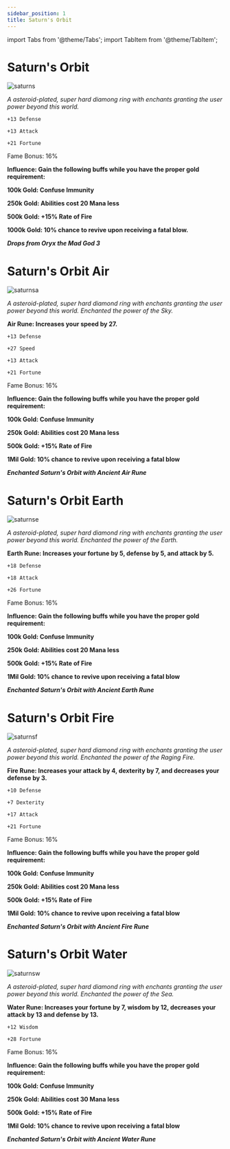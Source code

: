 ```yaml
---
sidebar_position: 1
title: Saturn's Orbit
---
```


import Tabs from '@theme/Tabs';
import TabItem from '@theme/TabItem';

<Tabs>
  <TabItem value="Saturn's Orbit" label="Saturn's Orbit" default>

# Saturn's Orbit

![saturns](https://vwiki.valorserver.com/api/item/picture/saturn's%20orbit)

<i>A asteroid-plated, super hard diamong ring with enchants granting the user power beyond this world.</i>

    +13 Defense

    +13 Attack

    +21 Fortune

Fame Bonus: 16%

**Influence: Gain the following buffs while you have the proper gold requirement:**

**100k Gold: Confuse Immunity**

**250k Gold: Abilities cost 20 Mana less**

**500k Gold: +15% Rate of Fire**

**1000k Gold: 10% chance to revive upon receiving a fatal blow.** 

***Drops from Oryx the Mad God 3***

  </TabItem>
  <TabItem value="Air" label="Air">

# Saturn's Orbit Air

![saturnsa](https://vwiki.valorserver.com/api/item/picture/saturn's%20orbit%20air)

<i>A asteroid-plated, super hard diamond ring with enchants granting the user power beyond this world. Enchanted the power of the Sky.</i>

**Air Rune: Increases your speed by 27.**

    +13 Defense
  
    +27 Speed

    +13 Attack

    +21 Fortune

Fame Bonus: 16%

**Influence: Gain the following buffs while you have the proper gold requirement:**

**100k Gold: Confuse Immunity**

**250k Gold: Abilities cost 20 Mana less**

**500k Gold: +15% Rate of Fire**

**1Mil Gold: 10% chance to revive upon receiving a fatal blow**

***Enchanted Saturn's Orbit with Ancient Air Rune***

  </TabItem>
  <TabItem value="Earth" label="Earth">

# Saturn's Orbit Earth

![saturnse](https://vwiki.valorserver.com/api/item/picture/saturn's%20orbit%20earth)

<i>A asteroid-plated, super hard diamond ring with enchants granting the user power beyond this world. Enchanted the power of the Earth.</i>

**Earth Rune: Increases your fortune by 5, defense by 5, and attack by 5.**

    +18 Defense

    +18 Attack

    +26 Fortune

Fame Bonus: 16%

**Influence: Gain the following buffs while you have the proper gold requirement:**

**100k Gold: Confuse Immunity**

**250k Gold: Abilities cost 20 Mana less**

**500k Gold: +15% Rate of Fire**

**1Mil Gold: 10% chance to revive upon receiving a fatal blow**

***Enchanted Saturn's Orbit with Ancient Earth Rune***

  </TabItem>
  <TabItem value="Fire" label="Fire">

# Saturn's Orbit Fire

![saturnsf](https://vwiki.valorserver.com/api/item/picture/saturn's%20orbit%20fire)

<i>A asteroid-plated, super hard diamond ring with enchants granting the user power beyond this world. Enchanted the power of the Raging Fire.</i>

**Fire Rune: Increases your attack by 4, dexterity by 7, and decreases your defense by 3.**

    +10 Defense

    +7 Dexterity

    +17 Attack

    +21 Fortune

Fame Bonus: 16%

**Influence: Gain the following buffs while you have the proper gold requirement:**

**100k Gold: Confuse Immunity**

**250k Gold: Abilities cost 20 Mana less**

**500k Gold: +15% Rate of Fire**

**1Mil Gold: 10% chance to revive upon receiving a fatal blow**

***Enchanted Saturn's Orbit with Ancient Fire Rune***

  </TabItem>
  <TabItem value="Water" label="Water">

# Saturn's Orbit Water

![saturnsw](https://vwiki.valorserver.com/api/item/picture/saturn's%20orbit%20water)

<i>A asteroid-plated, super hard diamond ring with enchants granting the user power beyond this world. Enchanted the power of the Sea.</i>

**Water Rune: Increases your fortune by 7, wisdom by 12, decreases your attack by 13 and defense by 13.**

    +12 Wisdom

    +28 Fortune

Fame Bonus: 16%

**Influence: Gain the following buffs while you have the proper gold requirement:**

**100k Gold: Confuse Immunity**

**250k Gold: Abilities cost 30 Mana less**

**500k Gold: +15% Rate of Fire**

**1Mil Gold: 10% chance to revive upon receiving a fatal blow**

***Enchanted Saturn's Orbit with Ancient Water Rune***

  </TabItem>
</Tabs>

